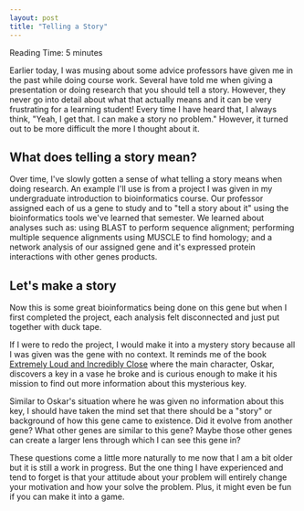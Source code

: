 ```yaml
---
layout: post
title: "Telling a Story"
---
```


<span class="octicon octicon-clock"></span> Reading Time: 5 minutes

Earlier today, I was musing about some advice professors have given me in the
past while doing course work. Several have told me when giving a presentation or
doing research that you should tell a story. However, they never go into detail
about what that actually means and it can be very frustrating for a learning
student! Every time I have heard that, I always think, "Yeah, I get that. I can
make a story no problem." However, it turned out to be more difficult the more I
thought about it. 

<!--break-->

## What does telling a story mean?

Over time, I've slowly gotten a sense of what telling a story means when doing
research. An example I'll use is from a project I was given in my undergraduate
introduction to bioinformatics course. Our professor assigned each of us a gene
to study and to "tell a story about it" using the bioinformatics tools we've
learned that semester. We learned about analyses such as: using BLAST to perform
sequence alignment; performing multiple sequence alignments using MUSCLE to find
homology; and a network analysis of our assigned gene and it's expressed protein
interactions with other genes products.

## Let's make a story

Now this is some great bioinformatics being done on this gene but when I first
completed the project, each analysis felt disconnected and just put together with
duck tape. 

If I were to redo the project, I would make it into a mystery story because all
I was given was the gene with no context. It reminds me of the book [Extremely
Loud and Incredibly Close][book] where the main character, Oskar, discovers a
key in a vase he broke and is curious enough to make it his mission to find out
more information about this mysterious key. 

Similar to Oskar's situation where he was given no information about this key,
I should have taken the mind set that there should be a "story" or background of
how this gene came to existence. Did it evolve from another gene? What other
genes are similar to this gene? Maybe those other genes can create a larger lens
through which I can see this gene in? 

These questions come a little more naturally to me now that I am a bit older but
it is still a work in progress. But the one thing I have experienced and tend to
forget is that your attitude about your problem will entirely change your
motivation and how your solve the problem. Plus, it might even be fun if you can
make it into a game.

[book]: https://en.wikipedia.org/wiki/Extremely_Loud_and_Incredibly_Close
